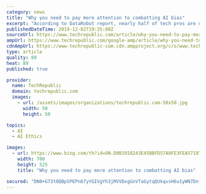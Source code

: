 ```yaml
---
category: news
title: "Why you need to pay more attention to combatting AI bias"
excerpt: "According to DataRobot report, nearly half of tech pros are concerned about AI bias, yet many organizations still use untrustworthy AI systems As artificial intelligence (AI) continues its march into enterprises, many IT pros are beginning to express concern about potential AI bias in the systems they use. A new report from DataRobot finds that ..."
publishedDateTime: 2019-12-02T19:35:00Z
sourceUrl: https://www.techrepublic.com/article/why-you-need-to-pay-more-attention-to-combatting-ai-bias/
ampUrl: https://www.techrepublic.com/google-amp/article/why-you-need-to-pay-more-attention-to-combatting-ai-bias/
cdnAmpUrl: https://www-techrepublic-com.cdn.ampproject.org/c/s/www.techrepublic.com/google-amp/article/why-you-need-to-pay-more-attention-to-combatting-ai-bias/
type: article
quality: 89
heat: 89
published: true

provider:
  name: TechRepublic
  domain: techrepublic.com
  images:
    - url: /assets/images/organizations/techrepublic.com-50x50.jpg
      width: 50
      height: 50

topics:
  - AI
  - AI Ethics

images:
  - url: https://www.bing.com/th?id=ON.D0B3918243E45BBFD57A0FE3FEA57197
    width: 700
    height: 525
    title: "Why you need to pay more attention to combatting AI bias"

secured: "DN0+G73tOQBpSPEPn67yYGIVgYh3jMVVDxgGnVTaGytqQUkqvsH6u1yWN7DnfGLLpZvzkscA9SMEIGdwyBvRdw2ugnPuNVp2GEKEcT4bgomzPMeN4elMNDIwAIdBCmLmu55pb15rVe+0E2sE9emXfDLB22dRkOMDKn6eB8dWeA/BOqGXx1uCjYUF3iVPEkdNqSG9y77LEY5VvYf5XIlu9TaAZ44vso/akUwy8AK0gCHt7rdWV0QbfI/43q4WcCGNhi4N53QyH+gjiP6b2AvQBQ==;NAg3jObN9RjWilbtpwuTtA=="
---
```


